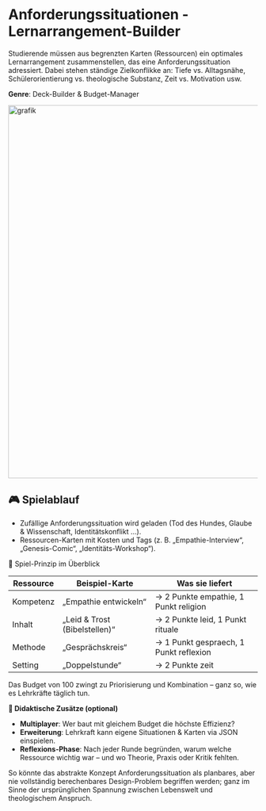 # Anforderungssituationen - Lernarrangement-Builder

Studierende müssen aus begrenzten Karten (Ressourcen) ein optimales Lernarrangement zusammenstellen, das eine Anforderungssituation adressiert. Dabei stehen ständige Zielkonflikke an: Tiefe vs. Alltagsnähe, Schülerorientierung vs. theologische Substanz, Zeit vs. Motivation usw.

**Genre**: Deck-Builder & Budget-Manager

<img width="1436" height="753" alt="grafik" src="https://github.com/user-attachments/assets/99480442-0473-443e-8cf9-14b381a4080a" />


## 🎮 Spielablauf

- Zufällige Anforderungssituation wird geladen (Tod des Hundes, Glaube & Wissenschaft, Identitätskonflikt …).
- Ressourcen-Karten mit Kosten und Tags (z. B. „Empathie-Interview“, „Genesis-Comic“, „Identitäts-Workshop“).

🧩 Spiel-Prinzip im Überblick

| Ressource	| Beispiel-Karte| Was sie liefert | 
| --------- | ------------- | --------------- | 
| Kompetenz	| „Empathie entwickeln“ | → 2 Punkte empathie, 1 Punkt religion| 
| Inhalt	| „Leid & Trost (Bibelstellen)“ | → 2 Punkte leid, 1 Punkt rituale| 
| Methode	| „Gesprächskreis“ | → 1 Punkt gespraech, 1 Punkt reflexion| 
| Setting	| „Doppelstunde“ | → 2 Punkte zeit| 

Das Budget von 100 zwingt zu Priorisierung und Kombination – ganz so, wie es Lehrkräfte täglich tun.


**🎯 Didaktische Zusätze (optional)**

- **Multiplayer**: Wer baut mit gleichem Budget die höchste Effizienz?
- **Erweiterung**: Lehrkraft kann eigene Situationen & Karten via JSON einspielen.
- **Reflexions-Phase**: Nach jeder Runde begründen, warum welche Ressource wichtig war – und wo Theorie, Praxis oder Kritik fehlten.

So könnte das abstrakte Konzept Anforderungssituation als planbares, aber nie vollständig berechenbares Design-Problem begriffen werden; ganz im Sinne der ursprünglichen Spannung zwischen Lebenswelt und theologischem Anspruch.
